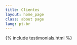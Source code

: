 ```yaml
---
title: Clientes
layout: home_page
class: about page
lang: pt-br
---
```


{% include testimonials.html %}
